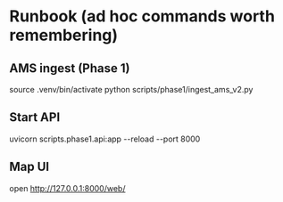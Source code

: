 # Runbook (ad hoc commands worth remembering)

## AMS ingest (Phase 1)
source .venv/bin/activate
python scripts/phase1/ingest_ams_v2.py

## Start API
uvicorn scripts.phase1.api:app --reload --port 8000

## Map UI
open http://127.0.0.1:8000/web/

